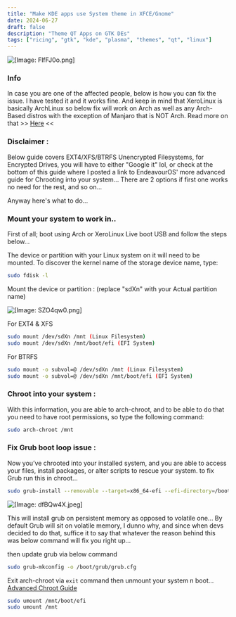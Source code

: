 ```yaml
---
title: "Make KDE apps use System theme in XFCE/Gnome"
date: 2024-06-27
draft: false
description: "Theme QT Apps on GTK DEs"
tags: ["ricing", "gtk", "kde", "plasma", "themes", "qt", "linux"]
---
```

![[Image: FlfFJ0o.png]](https://i.imgur.com/FlfFJ0o.png)

### Info

In case you are one of the affected people, below is how you can fix the issue. I have tested it and it works fine. And keep in mind that XeroLinux is basically ArchLinux so below fix will work on Arch as well as any Arch-Based distros with the exception of Manjaro that is NOT Arch. Read more on that >> [Here](https://wiki.manjaro.org/index.php/Manjaro:A_Different_Kind_of_Beast#:~:text=Manjaro%20is%20developed%20independently%20from,from%20its%20own%20independent%20repositories) <<

### Disclaimer :

Below guide covers EXT4/XFS/BTRFS Unencrypted Filesystems, for Encrypted Drives, you will have to either "Google it" lol, or check at the bottom of this guide where I posted a link to EndeavourOS' more advanced guide for Chrooting into your system... There are 2 options if first one works no need for the rest, and so on...

Anyway here's what to do...

### Mount your system to work in..

First of all; boot using Arch or XeroLinux Live boot USB and follow the steps below...

The device or partition with your Linux system on it will need to be mounted. To discover the kernel name of the storage device name, type:

```Bash
sudo fdisk -l
```

Mount the device or partition : (replace "sdXn" with your Actual partition name)

![[Image: SZO4qw0.png]](https://i.imgur.com/SZO4qw0.png)

For EXT4 & XFS

```Bash
sudo mount /dev/sdXn /mnt (Linux Filesystem)
sudo mount /dev/sdXn /mnt/boot/efi (EFI System)
```

For BTRFS

```Bash
sudo mount -o subvol=@ /dev/sdXn /mnt (Linux Filesystem)
sudo mount -o subvol=@ /dev/sdXn /mnt/boot/efi (EFI System)
```

### Chroot into your system :

With this information, you are able to arch-chroot, and to be able to do that you need to have root permissions, so type the following command:

```Bash
sudo arch-chroot /mnt
```

### Fix Grub boot loop issue :

Now you’ve chrooted into your installed system, and you are able to access your files, install packages, or alter scripts to rescue your system. to fix Grub run this in chroot...

```Bash
sudo grub-install --removable --target=x86_64-efi --efi-directory=/boot/efi --disable-shim-lock
```

![[Image: dfBQw4X.jpeg]](https://i.imgur.com/dfBQw4X.jpeg)

This will install grub on persistent memory as opposed to volatile one... By default Grub will sit on volatile memory, I dunno why, and since when devs decided to do that, suffice it to say that whatever the reason behind this was below command will fix you right up...

then update grub via below command

```Bash
sudo grub-mkconfig -o /boot/grub/grub.cfg
```

Exit arch-chroot via `exit` command then unmount your system n boot... [Advanced Chroot Guide](https://discovery.endeavouros.com/system-rescue/arch-chroot/2022/12/)

```Bash
sudo umount /mnt/boot/efi
sudo umount /mnt
```
